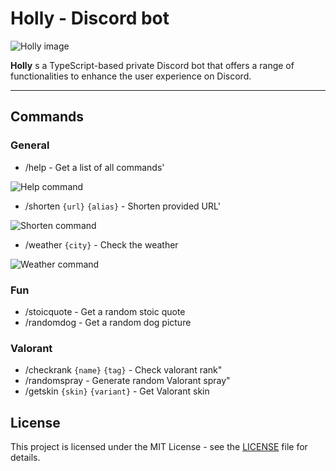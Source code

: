 # Holly - Discord bot

![Holly image](https://imgur.com/2onUsK7.png)

**Holly** s a TypeScript-based private Discord bot that offers a range of functionalities to enhance the user experience on Discord.


---

## Commands


### General
- /help - Get a list of all commands'

![Help command](https://imgur.com/sTehP7g.png)

- /shorten `{url}` `{alias}` - Shorten provided URL'

![Shorten command](https://imgur.com/Md7vlaQ.png)


- /weather `{city}` - Check the weather

![Weather command](https://imgur.com/wgZL9ED.png)


### Fun
- /stoicquote - Get a random stoic quote
- /randomdog - Get a random dog picture

### Valorant
- /checkrank `{name}` `{tag}` - Check valorant rank"
- /randomspray - Generate random Valorant spray"
- /getskin `{skin}` `{variant}` - Get Valorant skin

## License

This project is licensed under the MIT License - see the [LICENSE](LICENSE) file for details.

